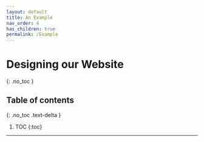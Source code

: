 ```yaml
---
layout: default
title: An Example
nav_order: 4
has_children: true
permalink: /Example
---
```


# Designing our Website
{: .no_toc }

## Table of contents
{: .no_toc .text-delta }

1. TOC
{:toc}

---